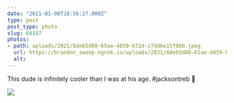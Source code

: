 ```yaml
---
date: "2021-01-08T18:56:27.000Z"
type: post 
post_type: photo
slug: 68187
photos: 
- path: uploads/2021/8deb5d80-65ae-4859-b72d-c7dd6e15f00b.jpeg
  url: https://brandon_swoop.ngrok.io/uploads/2021/8deb5d80-65ae-4859-b72d-c7dd6e15f00b.jpeg
  alt: 
---
```

This dude is infinitely cooler than I was at his age. #jacksontreb 🤙


![](/uploads/2021/8deb5d80-65ae-4859-b72d-c7dd6e15f00b.jpeg)
